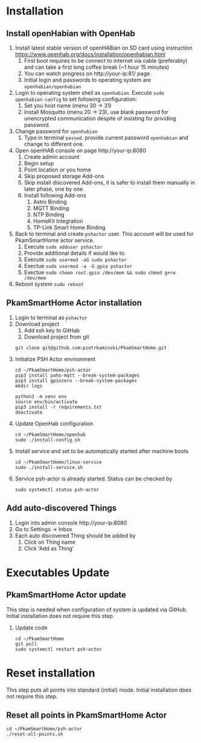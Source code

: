 # Installation

## Install openHabian with OpenHab

1. Install latest stable version of openHABian on SD card using instruction https://www.openhab.org/docs/installation/openhabian.html
    1. First boot requires to be connect to internet via cable (preferably) and can take a first long coffee break (~1 hour 15 minutes)
    1. You can watch progress on http://your-ip:81/ page.
    1. Initial login and passwords to operating system are `openhabian/openhabian`
1. Login to operating system shell as `openhabian`. Execute `sudo openhabian-config` to set following configuration:
    1. Set you host name (menu 30 -> 31)
    1. Install Mosquitto (menu 20 -> 23), use blank password for unencrypted communication despite of insisting for prividing password.
1. Change password for `openhubian` 
    1. Type in terminal `passwd`. provide current password `openhabian` and change to different one.
1. Open openHAB console on page http://your-ip:8080
    1. Create admin account
    1. Begin setup
    1. Point location or you home
    1. Skip proposed storage Add-ons
    1. Skip install discovered Add-ons, it is safer to install them manually in later phase, one by one.
    1. Install following Add-ons
        1. Astro Binding
        1. MQTT Binding
        1. NTP Binding
        1. HomeKit Integration
        1. TP-Link Smart Home Binding
1. Back to terminal and create `pshactor` user. This account will be used for PkamSmartHome actor service.
    1. Execute `sudo adduser pshactor`
    1. Provide additional details if would like to.
    1. Execute `sudo usermod -aG sudo pshactor`
    1. Exectue `sudo usermod -a -G gpio pshactor`
    1. Exectue `sudo chown root.gpio /dev/mem && sudo chmod g+rw /dev/mem`
1. Reboot system `sudo reboot`

## PkamSmartHome Actor installation

1. Login to terminal as `pshactor`
1. Download project
    1. Add ssh key to GitHab
    1. Download project from git
   ```
   git clone git@github.com:piotrkaminski/PkamSmartHome.git
   ```
1. Initialize PSH Actor environment
   ```
   cd ~/PkamSmartHome/psh-actor
   pip3 install paho-mqtt --break-system-packages
   pip3 install gpiozero --break-system-packages
   mkdir logs

   python3 -m venv env
   source env/bin/activate
   pip3 install -r requirements.txt
   deactivate
   ```
1. Update OpenHab configuration
    ```
    cd ~/PkamSmartHome/openhab
    sudo ./install-config.sh
    ```
1. Install service and set to be automatically started after machine boots
    ```
    cd ~/PkamSmartHome/linux-service
    sudo ./install-service.sh
    ```
1. Service psh-actor is already started. Status can be checked by
    ```
    sudo systemctl status psh-actor
    ```

## Add auto-discovered Things
1. Login into admin console http://your-ip:8080
1. Go to Settings -> Inbox
1. Each auto discovered Thing should be added by
    1. Click on Thing name
    2. Click 'Add as Thing'

# Executables Update

## PkamSmartHome Actor update

This step is needed when configuration of system is updated via GitHub. Initial installation does not require this step.

1. Update code
   ```
   cd ~/PkamSmartHome
   git pull
   sudo systemctl restart psh-actor
   ```

# Reset installation 

This step puts all points into standard (initial) mode. Initial installation does not require this step.

## Reset all points in PkamSmartHome Actor
   ```
   cd ~/PkamSmartHome/psh-actor
   ./reset-all-points.sh
   ```
